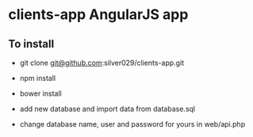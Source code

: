 clients-app AngularJS app
=========================

To install
----------

- git clone git@github.com:silver029/clients-app.git
- npm install
- bower install

- add new database and import data from database.sql
- change database name, user and password for yours in web/api.php
